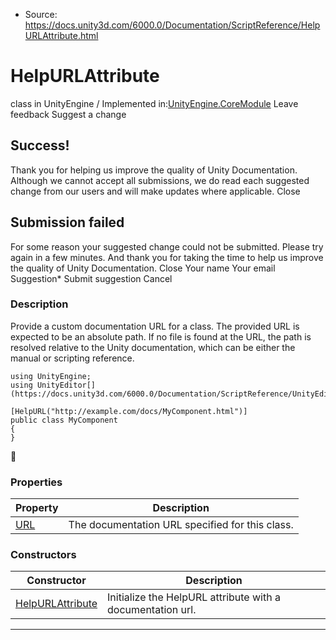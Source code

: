 * Source: https://docs.unity3d.com/6000.0/Documentation/ScriptReference/HelpURLAttribute.html

# HelpURLAttribute
class in UnityEngine
/
Implemented in:[UnityEngine.CoreModule](https://docs.unity3d.com/6000.0/Documentation/ScriptReference/UnityEngine.CoreModule.html)
Leave feedback
Suggest a change
## Success!
Thank you for helping us improve the quality of Unity Documentation. Although we cannot accept all submissions, we do read each suggested change from our users and will make updates where applicable.
Close
## Submission failed
For some reason your suggested change could not be submitted. Please <a>try again</a> in a few minutes. And thank you for taking the time to help us improve the quality of Unity Documentation.
Close
Your name Your email Suggestion* Submit suggestion
Cancel
### Description
Provide a custom documentation URL for a class.
The provided URL is expected to be an absolute path. If no file is found at the URL, the path is resolved relative to the Unity documentation, which can be either the manual or scripting reference.
```
using UnityEngine;
using UnityEditor[](https://docs.unity3d.com/6000.0/Documentation/ScriptReference/UnityEditor.html);  
  
[HelpURL("http://example.com/docs/MyComponent.html")]
public class MyComponent
{
}

```

### Properties
Property | Description  
---|---  
[URL](https://docs.unity3d.com/6000.0/Documentation/ScriptReference/HelpURLAttribute.URL.html) | The documentation URL specified for this class.  
### Constructors
Constructor | Description  
---|---  
[HelpURLAttribute](https://docs.unity3d.com/6000.0/Documentation/ScriptReference/HelpURLAttribute-ctor.html) | Initialize the HelpURL attribute with a documentation url.  
* * *
